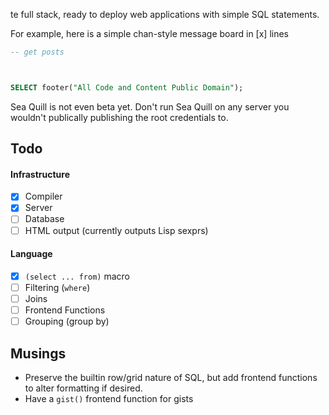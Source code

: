te full stack, ready to deploy web applications with simple SQL statements.

For example, here is a simple chan-style message board in [x] lines

```sql
-- get posts



SELECT footer("All Code and Content Public Domain");
```

Sea Quill is not even beta yet. Don't run Sea Quill on any server you wouldn't publically publishing the root credentials to.

## Todo

#### Infrastructure

- [x] Compiler
- [x] Server
- [ ] Database
- [ ] HTML output (currently outputs Lisp sexprs)

#### Language
- [x] `(select ... from)` macro
- [ ] Filtering (`where`) 
- [ ] Joins
- [ ] Frontend Functions
- [ ] Grouping (group by)

## Musings

* Preserve the builtin row/grid nature of SQL, but add frontend functions to alter formatting if desired.
* Have a `gist()` frontend function for gists


